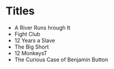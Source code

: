 # Titles

* A River Runs hrough It
* Fight Club
* 12 Years a Slave
* The Big Short
* 12 MonkeysT
* The Curious Case of Benjamin Button
